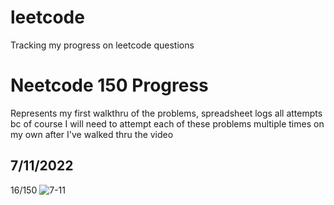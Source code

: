 # leetcode
Tracking my progress on leetcode questions

<h1> Neetcode 150 Progress </h1>

<body> Represents my first walkthru of the problems, spreadsheet logs all attempts bc of course I will need to attempt each of these problems multiple times on my own after I've walked thru the video </body>

<h2> 7/11/2022 </h2>

16/150
![7-11](7-11.png)